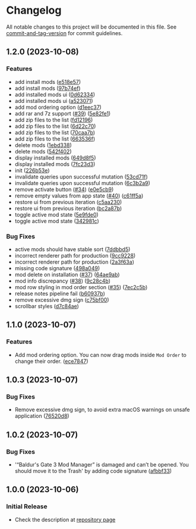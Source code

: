 # Changelog

All notable changes to this project will be documented in this file. See [commit-and-tag-version](https://github.com/absolute-version/commit-and-tag-version) for commit guidelines.

## 1.2.0 (2023-10-08)


### Features

* add install mods ([e518e57](https://github.com/mkinfrared/baldurs-gate3-mod-manager/commit/e518e57a05221ed6eaeb599a0889c40aa6bd134c))
* add install mods ([97b74ef](https://github.com/mkinfrared/baldurs-gate3-mod-manager/commit/97b74efffa5b04c7953abfce8a3836bfe9ddc84b))
* add installed mods ui ([0d62334](https://github.com/mkinfrared/baldurs-gate3-mod-manager/commit/0d623346d28aaf2ecff43e68968ed17b8a259bda))
* add installed mods ui ([a523071](https://github.com/mkinfrared/baldurs-gate3-mod-manager/commit/a52307115904499b952296af62f2de8233a5197c))
* add mod ordering option ([d1eec37](https://github.com/mkinfrared/baldurs-gate3-mod-manager/commit/d1eec37aac6158e27513d813127bff9c8b6d14d5))
* add rar and 7z support ([#39](https://github.com/mkinfrared/baldurs-gate3-mod-manager/issues/39)) ([5e82fe1](https://github.com/mkinfrared/baldurs-gate3-mod-manager/commit/5e82fe10e1bca652353b08253aa9ddb8e420b2cd))
* add zip files to the list ([fd12196](https://github.com/mkinfrared/baldurs-gate3-mod-manager/commit/fd12196cd86206066b555400dd1ba70e6a232441))
* add zip files to the list ([6d22c70](https://github.com/mkinfrared/baldurs-gate3-mod-manager/commit/6d22c70dd69df5440f3357e0a87747989bf13b95))
* add zip files to the list ([70caa7b](https://github.com/mkinfrared/baldurs-gate3-mod-manager/commit/70caa7bd8b617f466938dc76fd9b6d8af9a5dcc1))
* add zip files to the list ([663536f](https://github.com/mkinfrared/baldurs-gate3-mod-manager/commit/663536f9f01978234852a76492c3352eee2d52f2))
* delete mods ([1ebd338](https://github.com/mkinfrared/baldurs-gate3-mod-manager/commit/1ebd3389cb2e08bf3346408e1d9377fadd460e01))
* delete mods ([542f402](https://github.com/mkinfrared/baldurs-gate3-mod-manager/commit/542f402b2699a97387986ea7b925bfcc22a5beef))
* display installed mods ([649d8f5](https://github.com/mkinfrared/baldurs-gate3-mod-manager/commit/649d8f57f28ebbdc607e181102c99091305efeb1))
* display installed mods ([7fc23d3](https://github.com/mkinfrared/baldurs-gate3-mod-manager/commit/7fc23d3e4f47d5a8531bdfa9d8ff8aaf6dd456c5))
* init ([226b53e](https://github.com/mkinfrared/baldurs-gate3-mod-manager/commit/226b53e78e4da5cb5d9eef31140389a7af0ae604))
* invalidate queries upon successful mutation ([53cd71f](https://github.com/mkinfrared/baldurs-gate3-mod-manager/commit/53cd71f611bf8b924b1a2af7fccaade044332473))
* invalidate queries upon successful mutation ([6c3b2a9](https://github.com/mkinfrared/baldurs-gate3-mod-manager/commit/6c3b2a945e3794a433051262c30950993215700f))
* remove activate button ([#34](https://github.com/mkinfrared/baldurs-gate3-mod-manager/issues/34)) ([e0e5cb9](https://github.com/mkinfrared/baldurs-gate3-mod-manager/commit/e0e5cb94c7dc316bf6d294923fb2942dc1e3438b))
* remove empty values from app state ([#40](https://github.com/mkinfrared/baldurs-gate3-mod-manager/issues/40)) ([c61ff5a](https://github.com/mkinfrared/baldurs-gate3-mod-manager/commit/c61ff5a82597526a36ceb52ef2fcc8edf39bd67b))
* restore ui from previous iteration ([c5aa230](https://github.com/mkinfrared/baldurs-gate3-mod-manager/commit/c5aa230fcd1e91eb0b97f896fd69c84dbd0a28cf))
* restore ui from previous iteration ([bc2a87b](https://github.com/mkinfrared/baldurs-gate3-mod-manager/commit/bc2a87b348bdcba8ecec9c96e102dd822d15cb71))
* toggle active mod state ([5e9fde0](https://github.com/mkinfrared/baldurs-gate3-mod-manager/commit/5e9fde0d6aa7d34bea20b2c91700b3efcd3d5106))
* toggle active mod state ([342981c](https://github.com/mkinfrared/baldurs-gate3-mod-manager/commit/342981c88e72cbfd1fe0b04a9493de79983ba881))


### Bug Fixes

* active mods should have stable sort ([7ddbbd5](https://github.com/mkinfrared/baldurs-gate3-mod-manager/commit/7ddbbd5545fa15425ae4175b8715cf37ca7df5fa))
* incorrect renderer path for production ([9cc9228](https://github.com/mkinfrared/baldurs-gate3-mod-manager/commit/9cc92280b5a83fbb030f08dc4cb0a5532d242149))
* incorrect renderer path for production ([2a3f63a](https://github.com/mkinfrared/baldurs-gate3-mod-manager/commit/2a3f63a60eb1161183ec7669559906034a0cfe7e))
* missing code signature ([498a049](https://github.com/mkinfrared/baldurs-gate3-mod-manager/commit/498a0495d1dd40f1a5a35690d47253054f8abf19))
* mod delete on installation ([#37](https://github.com/mkinfrared/baldurs-gate3-mod-manager/issues/37)) ([64ae9ab](https://github.com/mkinfrared/baldurs-gate3-mod-manager/commit/64ae9abfa9d7c4fe99bd29b274475b7cf537e792))
* mod info discrepancy ([#38](https://github.com/mkinfrared/baldurs-gate3-mod-manager/issues/38)) ([9c28c4b](https://github.com/mkinfrared/baldurs-gate3-mod-manager/commit/9c28c4b5b9c10a25a9e5c3a37a5795e6be44d199))
* mod row styling in mod order section ([#35](https://github.com/mkinfrared/baldurs-gate3-mod-manager/issues/35)) ([7ec2c5b](https://github.com/mkinfrared/baldurs-gate3-mod-manager/commit/7ec2c5bebbd40b91a0b518c5ae8f953430e2b3db))
* release notes pipeline fail ([b60937b](https://github.com/mkinfrared/baldurs-gate3-mod-manager/commit/b60937b5341e71e6aeff3c82ac6464c06d2ba3f1))
* remove excessive dmg sign ([c75bf00](https://github.com/mkinfrared/baldurs-gate3-mod-manager/commit/c75bf001cd91d78efab9a8f40bd76e2e3f251555))
* scrollbar styles ([d7c84ae](https://github.com/mkinfrared/baldurs-gate3-mod-manager/commit/d7c84aec5dd523a246be4ff241b1ec2dceef7328))

## 1.1.0 (2023-10-07)


### Features

* Add mod ordering option. You can now drag mods inside `Mod Order` to change their order. ([ece7847](https://github.com/mkinfrared/baldurs-gate3-mod-manager/commit/ece78470693fb33453077f9b689f8ddb10e6dd4f))

## 1.0.3 (2023-10-07)

### Bug Fixes

- Remove excessive dmg sign, to avoid extra macOS warnings on unsafe application ([76520d8](https://github.com/mkinfrared/baldurs-gate3-mod-manager/commit/76520d8bbfdae1e87e3a18bccbfb2d1dd7adc443))

## 1.0.2 (2023-10-07)

### Bug Fixes

- '“Baldur's Gate 3 Mod Manager” is damaged and can’t be opened. You should move it to the Trash' by adding code signature ([afbbf33](https://github.com/mkinfrared/baldurs-gate3-mod-manager/commit/afbbf3374bebff05cd6d293a5cbfed2165717673))

## 1.0.0 (2023-10-06)

### Initial Release

- Check the description at [repository page](https://github.com/mkinfrared/baldurs-gate3-mod-manager)
